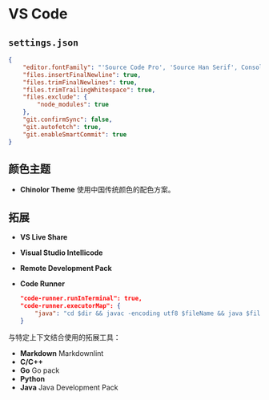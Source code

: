 # VS Code

## `settings.json`

```json
{
    "editor.fontFamily": "'Source Code Pro', 'Source Han Serif', Consolas, 'Courier New', monospace",
    "files.insertFinalNewline": true,
    "files.trimFinalNewlines": true,
    "files.trimTrailingWhitespace": true,
    "files.exclude": {
        "node_modules": true
    },
    "git.confirmSync": false,
    "git.autofetch": true,
    "git.enableSmartCommit": true
}
```

## 颜色主题

* **Chinolor Theme** 使用中国传统颜色的配色方案。

## 拓展

* **VS Live Share**
* **Visual Studio Intellicode**
* **Remote Development Pack**
* **Code Runner**

    ```json
    "code-runner.runInTerminal": true,
    "code-runner.executorMap": {
        "java": "cd $dir && javac -encoding utf8 $fileName && java $fileNameWithoutExt",
    }
    ```

与特定上下文结合使用的拓展工具：

* **Markdown** Markdownlint
* **C/C++**
* **Go** Go pack
* **Python**
* **Java** Java Development Pack
